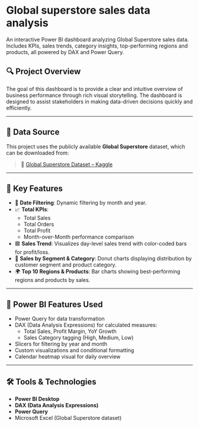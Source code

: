 # Global superstore sales data analysis
An interactive Power BI dashboard analyzing Global Superstore sales data. Includes KPIs, sales trends, category insights, top-performing regions and products, all powered by DAX and Power Query.

## 🔍 Project Overview

The goal of this dashboard is to provide a clear and intuitive overview of business performance through rich visual storytelling. The dashboard is designed to assist stakeholders in making data-driven decisions quickly and efficiently.

---
## 📁 Data Source

This project uses the publicly available **Global Superstore** dataset, which can be downloaded from:
> 🔗 [Global Superstore Dataset – Kaggle]([https://www.kaggle.com/datasets/rohitsahoo/sales-forecasting](https://www.kaggle.com/datasets/shekpaul/global-superstore))
---
## 📌 Key Features

- 📅 **Date Filtering**: Dynamic filtering by month and year.
- 📈 **Total KPIs**:  
  - Total Sales  
  - Total Orders  
  - Total Profit  
  - Month-over-Month performance comparison
- 🟩 **Sales Trend**: Visualizes day-level sales trend with color-coded bars for profit/loss.
- 🧩 **Sales by Segment & Category**: Donut charts displaying distribution by customer segment and product category.
- 🌍 **Top 10 Regions & Products**: Bar charts showing best-performing regions and products by sales.

---

## 🧠 Power BI Features Used

- Power Query for data transformation
- DAX (Data Analysis Expressions) for calculated measures:
  - Total Sales, Profit Margin, YoY Growth
  - Sales Category tagging (High, Medium, Low)
- Slicers for filtering by year and month
- Custom visualizations and conditional formatting
- Calendar heatmap visual for daily overview


---

## 🛠 Tools & Technologies

- **Power BI Desktop**
- **DAX (Data Analysis Expressions)**
- **Power Query**
- Microsoft Excel (Global Superstore dataset)

